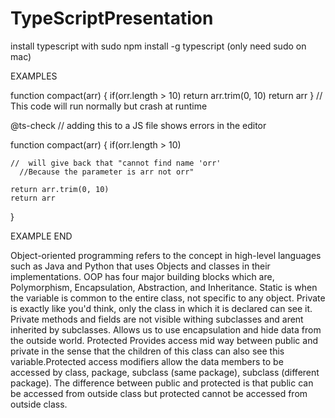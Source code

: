 # TypeScriptPresentation

install typescript with sudo npm install -g typescript (only need sudo on mac)

EXAMPLES 

function compact(arr) {
    if(orr.length > 10)
    return arr.trim(0, 10)
    return arr
}
// This code will run normally but crash at runtime



@ts-check
 // adding this to a JS file shows errors in the editor 

function compact(arr) {
    if(orr.length > 10)

    //  will give back that "cannot find name 'orr' 
      //Because the parameter is arr not orr"

    return arr.trim(0, 10)
    return arr
}

EXAMPLE END

Object-oriented programming refers to the concept in high-level languages such as Java and Python that uses Objects and classes in their implementations. OOP has four major building blocks which are, Polymorphism, Encapsulation, Abstraction, and Inheritance.
Static is when the variable is common to the entire class, not specific to any object.
Private is exactly like you'd think, only the class in which it is declared can see it. Private methods and fields are not visible withing subclasses and arent inherited by subclasses. Allows us to use encapsulation and hide data from the outside world.
Protected Provides access mid way between public and private in the sense that the children of this class can also see this variable.Protected access modifiers allow the data members to be accessed by class, package, subclass (same package), subclass (different package). The difference between public and protected is that public can be accessed from outside class but protected cannot be accessed from outside class.

